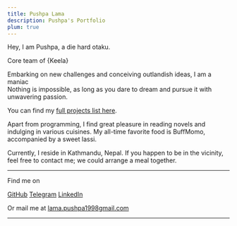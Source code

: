 ```yaml
---
title: Pushpa Lama
description: Pushpa's Portfolio
plum: true
---
```


Hey, I am Pushpa, a die hard otaku.

Core team of {Keela}<br>

Embarking on new challenges and conceiving outlandish ideas, I am a maniac <br>
Nothing is impossible, as long as you dare to dream and pursue it with unwavering passion.

You can find my [full projects list here](/projects).

Apart from programming, I find great pleasure in reading novels and indulging in various cuisines. My all-time favorite food is BuffMomo, accompanied by a sweet lassi.

Currently, I reside in Kathmandu, Nepal. If you happen to be in the vicinity, feel free to contact me; we could arrange a meal together.

<div flex-auto />

---

Find me on

<p flex="~ gap-2 wrap" class="mt--2!">
  <a href="https://github.com/pushpa1105" target="_blank"><span op75 i-simple-icons-github /> GitHub</a>
  <a href="https://t.me/buffmomo1105" target="_blank"><span op75 i-simple-icons-telegram/> Telegram</a>
  <a href="https://www.linkedin.com/in/buffmomo/" target="_blank"><span op75 i-simple-icons-linkedin /> LinkedIn</a>
</p>

Or mail me at [<span font-mono>lama.pushpa1998<span i-carbon-at/>gmail.com</span>](mailto:lama.pushpa1998@gmail.com
)

---
